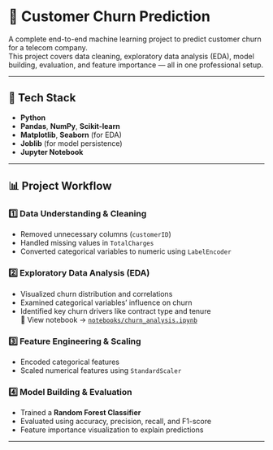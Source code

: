 # 🧠 Customer Churn Prediction

A complete end-to-end machine learning project to predict customer churn for a telecom company.  
This project covers data cleaning, exploratory data analysis (EDA), model building, evaluation, and feature importance — all in one professional setup.

---

## 🚀 Tech Stack

- **Python**
- **Pandas**, **NumPy**, **Scikit-learn**
- **Matplotlib**, **Seaborn** (for EDA)
- **Joblib** (for model persistence)
- **Jupyter Notebook**

---

## 📊 Project Workflow

### 1️⃣ Data Understanding & Cleaning
- Removed unnecessary columns (`customerID`)
- Handled missing values in `TotalCharges`
- Converted categorical variables to numeric using `LabelEncoder`

### 2️⃣ Exploratory Data Analysis (EDA)
- Visualized churn distribution and correlations
- Examined categorical variables’ influence on churn
- Identified key churn drivers like contract type and tenure  
📓 View notebook → [`notebooks/churn_analysis.ipynb`](notebooks/churn_analysis.ipynb)

### 3️⃣ Feature Engineering & Scaling
- Encoded categorical features
- Scaled numerical features using `StandardScaler`

### 4️⃣ Model Building & Evaluation
- Trained a **Random Forest Classifier**
- Evaluated using accuracy, precision, recall, and F1-score
- Feature importance visualization to explain predictions

---
